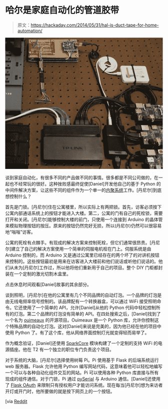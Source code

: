 # 哈尔是家庭自动化的管道胶带

> 原文：<https://hackaday.com/2014/05/31/hal-is-duct-tape-for-home-automation/>

![HAL Home Automation](img/c7a43b113e7ad52a216c209cd4e579ea.png)

谈到家庭自动化，有很多不同的产品做不同的事情。很多都是不同公司做的，在一起也不经常玩的很好。这种挫败感最终促使[Daniel]开发他自己的基于 Python 的中间件解决方案，让这些不同的组件作为一个单一的[内聚系统](http://nordness.net/posts/hal "HAL Home Automation")工作。[丹尼尔]到底想控制什么？

首先是门锁。[丹尼尔]住在公寓楼里，所以实际上有两把锁。首先，访客必须按下公寓内部通话系统上的按钮才能进入大楼。第二，公寓的门有自己的死栓锁，需要打开和关闭。[丹尼尔]能够控制大楼的前门，只使用一个连接到 Arduino 的晶体管来模拟物理按钮的按压。原来的按钮仍然完好无损，所以(丹尼尔)仍然可以很容易地“嗡嗡”访客。

公寓的死栓有点棘手。有现成的解决方案来控制死栓，但它们通常很昂贵。[丹尼尔]建立了自己的解决方案使用一个简单的伺服电机栓在门上。伺服系统是由 Arduino 控制的，而 Arduino 又是通过公寓里已经存在的两个坏了的对讲机按钮来控制的。这些按钮最初是用来在访客进入大楼前和他们说话或听他们说话的。他们从未为[丹尼尔]工作过，所以他将他们重新用于自己的项目。整个 DIY 门柜都封装在一个定制的激光切割木盒里。

点击休息时间观看[Daniel]故事的其余部分。

谈到照明，[丹尼尔]在他的公寓里有几个不同品牌的自动灯泡。一个品牌的灯泡是由无线电频率信号控制的。该品牌配有一个转换器盒，可以通过 WiFi 接受照明命令。它还使用了一个简单的 API，允许[Daniel]从他的 Python 代码中轻松控制所有的灯泡。第二个品牌的灯泡没有简单的 API。在四处搜索之后，[Daniel]找到了一个名为 [ouimeaux](https://github.com/iancmcc/ouimeaux "oiumeaux") 的开源项目。Ouimeaux 是一个 Python 库，允许你控制这个特殊品牌的自动化灯泡。这对[Daniel]来说是完美的，因为他已经在他的项目中使用 Python 了。有了这个库，他从网络界面控制灯光就变得轻而易举了。

作为概念验证，[Daniel]还使用 [SparkCore](http://spark.io/ "SparkCore") 模块构建了一个定制的支持 WiFi 的电源插座。他在 T2 有一个独立的职位专门负责这个项目。

对于系统的大脑，[丹尼尔]选择使用树莓 Pi。Pi 使用基于 Flask 的后端系统运行 web 服务器。Flask 允许他用 Python 编写网站代码，这意味着他可以轻松地编写一个可以与各种自动化组件交互的网站。Pi 可以使用各种 Python 库直接与所有现成的组件通信。对于门锁，Pi 通过 [pySerial](http://pyserial.sourceforge.net/ "pySerial") 与 Arduino 通信。[Daniel]还使用了 [Flask OAuth](http://pythonhosted.org/Flask-OAuth/ "Flask OAuth") 来限制只有授权用户才能访问系统。现在每当[丹尼尔]想为来访者开灯或开门时，他所要做的就是按下网页上的一个按钮。

[via [Reddit](http://www.reddit.com/r/raspberry_pi/comments/26pj3h/crosspost_from_rarduino_i_built_a_webmanaged/ "Reddit.com")